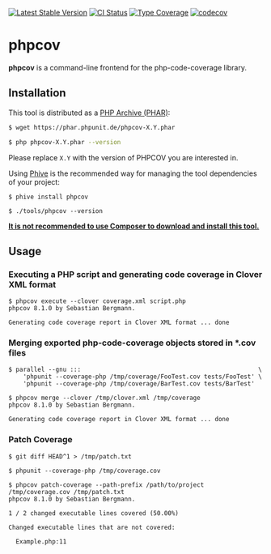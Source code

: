 [![Latest Stable Version](https://poser.pugx.org/phpunit/phpcov/v)](https://packagist.org/packages/phpunit/phpcov)
[![CI Status](https://github.com/sebastianbergmann/phpcov/workflows/CI/badge.svg)](https://github.com/sebastianbergmann/phpcov/actions)
[![Type Coverage](https://shepherd.dev/github/sebastianbergmann/phpcov/coverage.svg)](https://shepherd.dev/github/sebastianbergmann/phpcov)
[![codecov](https://codecov.io/gh/sebastianbergmann/phpcov/branch/main/graph/badge.svg)](https://codecov.io/gh/sebastianbergmann/phpcov)

# phpcov

**phpcov** is a command-line frontend for the php-code-coverage library.

## Installation

This tool is distributed as a [PHP Archive (PHAR)](https://php.net/phar):

```bash
$ wget https://phar.phpunit.de/phpcov-X.Y.phar

$ php phpcov-X.Y.phar --version
```

Please replace `X.Y` with the version of PHPCOV you are interested in.

Using [Phive](https://phar.io/) is the recommended way for managing the tool dependencies of your project:

```
$ phive install phpcov

$ ./tools/phpcov --version
```

**[It is not recommended to use Composer to download and install this tool.](https://phpunit.readthedocs.io/en/11.0/installation.html#phar-or-composer)**

## Usage

### Executing a PHP script and generating code coverage in Clover XML format

```
$ phpcov execute --clover coverage.xml script.php
phpcov 8.1.0 by Sebastian Bergmann.

Generating code coverage report in Clover XML format ... done
```

### Merging exported php-code-coverage objects stored in *.cov files

```
$ parallel --gnu :::                                                 \
    'phpunit --coverage-php /tmp/coverage/FooTest.cov tests/FooTest' \
    'phpunit --coverage-php /tmp/coverage/BarTest.cov tests/BarTest'
```

```
$ phpcov merge --clover /tmp/clover.xml /tmp/coverage
phpcov 8.1.0 by Sebastian Bergmann.

Generating code coverage report in Clover XML format ... done
```

### Patch Coverage

```
$ git diff HEAD^1 > /tmp/patch.txt
```

```
$ phpunit --coverage-php /tmp/coverage.cov
```

```
$ phpcov patch-coverage --path-prefix /path/to/project /tmp/coverage.cov /tmp/patch.txt
phpcov 8.1.0 by Sebastian Bergmann.

1 / 2 changed executable lines covered (50.00%)

Changed executable lines that are not covered:

  Example.php:11
```
